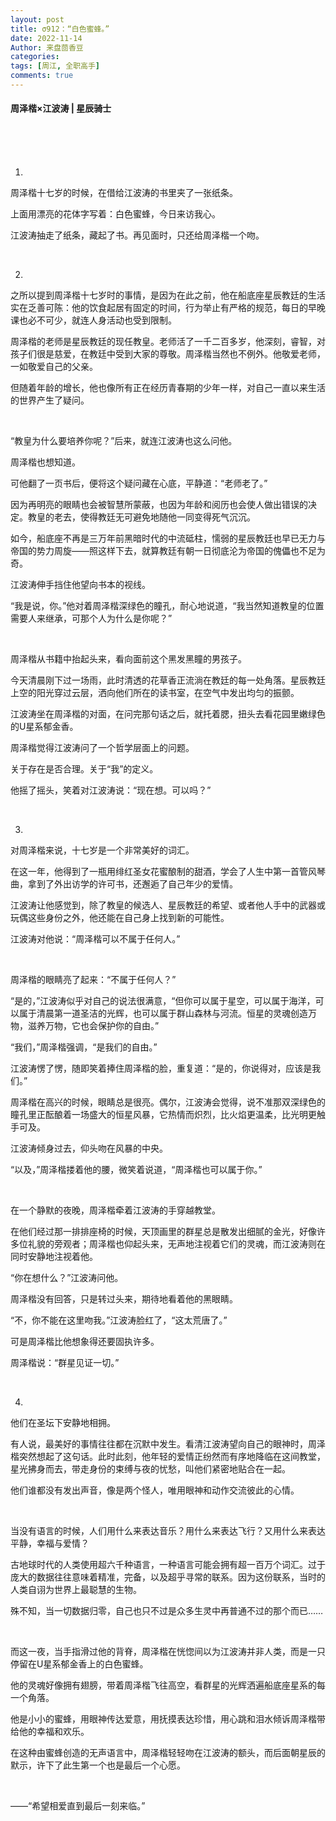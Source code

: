 ```yaml
---
layout: post
title: σ912：“白色蜜蜂。”
date: 2022-11-14
Author: 来盘茴香豆
categories: 
tags: [周江, 全职高手]
comments: true
--- 
```


#### 周泽楷×江波涛 | 星辰骑士


<br/><br/><br/>


1.

周泽楷十七岁的时候，在借给江波涛的书里夹了一张纸条。

上面用漂亮的花体字写着：白色蜜蜂，今日来访我心。

江波涛抽走了纸条，藏起了书。再见面时，只还给周泽楷一个吻。

<br/>

2.

之所以提到周泽楷十七岁时的事情，是因为在此之前，他在船底座星辰教廷的生活实在乏善可陈：他的饮食起居有固定的时间，行为举止有严格的规范，每日的早晚课也必不可少，就连人身活动也受到限制。

周泽楷的老师是星辰教廷的现任教皇。老师活了一千二百多岁，他深刻，睿智，对孩子们很是慈爱，在教廷中受到大家的尊敬。周泽楷当然也不例外。他敬爱老师，一如敬爱自己的父亲。

但随着年龄的增长，他也像所有正在经历青春期的少年一样，对自己一直以来生活的世界产生了疑问。

<br/>

“教皇为什么要培养你呢？”后来，就连江波涛也这么问他。

周泽楷也想知道。

可他翻了一页书后，便将这个疑问藏在心底，平静道：“老师老了。”

因为再明亮的眼睛也会被智慧所蒙蔽，也因为年龄和阅历也会使人做出错误的决定。教皇的老去，使得教廷无可避免地随他一同变得死气沉沉。

如今，船底座不再是三万年前黑暗时代的中流砥柱，懦弱的星辰教廷也早已无力与帝国的势力周旋——照这样下去，就算教廷有朝一日彻底沦为帝国的傀儡也不足为奇。

江波涛伸手挡住他望向书本的视线。

“我是说，你。”他对着周泽楷深绿色的瞳孔，耐心地说道，“我当然知道教皇的位置需要人来继承，可那个人为什么是你呢？”

<br/>

周泽楷从书籍中抬起头来，看向面前这个黑发黑瞳的男孩子。

今天清晨刚下过一场雨，此时清透的花草香正流淌在教廷的每一处角落。星辰教廷上空的阳光穿过云层，洒向他们所在的读书室，在空气中发出均匀的振颤。

江波涛坐在周泽楷的对面，在问完那句话之后，就托着腮，扭头去看花园里嫩绿色的U星系郁金香。

周泽楷觉得江波涛问了一个哲学层面上的问题。

关于存在是否合理。关于“我”的定义。

他摇了摇头，笑着对江波涛说：“现在想。可以吗？”

<br/>

3.

对周泽楷来说，十七岁是一个非常美好的词汇。

在这一年，他得到了一瓶用绯红圣女花蜜酿制的甜酒，学会了人生中第一首管风琴曲，拿到了外出访学的许可书，还邂逅了自己年少的爱情。

江波涛让他感觉到，除了教皇的候选人、星辰教廷的希望、或者他人手中的武器或玩偶这些身份之外，他还能在自己身上找到新的可能性。

江波涛对他说：“周泽楷可以不属于任何人。”

<br/>

周泽楷的眼睛亮了起来：“不属于任何人？”

“是的，”江波涛似乎对自己的说法很满意，“但你可以属于星空，可以属于海洋，可以属于清晨第一道圣洁的光辉，也可以属于群山森林与河流。恒星的灵魂创造万物，滋养万物，它也会保护你的自由。”

“我们，”周泽楷强调，“是我们的自由。”

江波涛愣了愣，随即笑着捧住周泽楷的脸，重复道：“是的，你说得对，应该是我们。”

周泽楷在高兴的时候，眼睛总是很亮。偶尔，江波涛会觉得，说不准那双深绿色的瞳孔里正酝酿着一场盛大的恒星风暴，它热情而炽烈，比火焰更温柔，比光明更触手可及。

江波涛倾身过去，仰头吻在风暴的中央。

“以及，”周泽楷搂着他的腰，微笑着说道，“周泽楷也可以属于你。”

<br/>

在一个静默的夜晚，周泽楷牵着江波涛的手穿越教堂。

在他们经过那一排排座椅的时候，天顶画里的群星总是散发出细腻的金光，好像许多位礼貌的旁观者；周泽楷也仰起头来，无声地注视着它们的灵魂，而江波涛则在同时安静地注视着他。

“你在想什么？”江波涛问他。

周泽楷没有回答，只是转过头来，期待地看着他的黑眼睛。

“不，你不能在这里吻我。”江波涛脸红了，“这太荒唐了。”

可是周泽楷比他想象得还要固执许多。

周泽楷说：“群星见证一切。”

<br/>

4.

他们在圣坛下安静地相拥。

有人说，最美好的事情往往都在沉默中发生。看清江波涛望向自己的眼神时，周泽楷突然想起了这句话。此时此刻，他年轻的爱情正纷然而有序地降临在这间教堂，星光拂身而去，带走身份的束缚与夜的忧愁，叫他们紧密地贴合在一起。

他们谁都没有发出声音，像是两个怪人，唯用眼神和动作交流彼此的心情。

<br/>

当没有语言的时候，人们用什么来表达音乐？用什么来表达飞行？又用什么来表达平静，幸福与爱情？

古地球时代的人类使用超六千种语言，一种语言可能会拥有超一百万个词汇。过于庞大的数据往往意味着精准，完备，以及超乎寻常的联系。因为这份联系，当时的人类自诩为世界上最聪慧的生物。

殊不知，当一切数据归零，自己也只不过是众多生灵中再普通不过的那个而已……

<br/>

而这一夜，当手指滑过他的背脊，周泽楷在恍惚间以为江波涛并非人类，而是一只停留在U星系郁金香上的白色蜜蜂。

他的灵魂好像拥有翅膀，带着周泽楷飞往高空，看群星的光辉洒遍船底座星系的每一个角落。

他是小小的蜜蜂，用眼神传达爱意，用抚摸表达珍惜，用心跳和泪水倾诉周泽楷带给他的幸福和欢乐。

在这种由蜜蜂创造的无声语言中，周泽楷轻轻吻在江波涛的额头，而后面朝星辰的默示，许下了此生第一个也是最后一个心愿。

<br/>

——“希望相爱直到最后一刻来临。”

<br/><br/><br/><br/>





